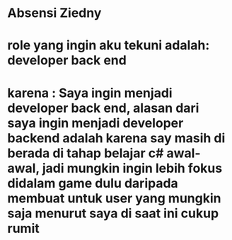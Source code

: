# Absensi Ziedny 

# role yang ingin aku tekuni adalah: developer back end

# karena : Saya ingin menjadi developer back end, alasan dari saya ingin menjadi developer backend adalah karena say masih di berada di tahap belajar c# awal-awal, jadi mungkin ingin lebih fokus didalam game dulu daripada membuat untuk user yang mungkin saja menurut saya di saat ini cukup rumit